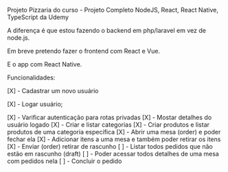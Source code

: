 Projeto Pizzaria do curso - Projeto Completo NodeJS, React, React Native, TypeScript da Udemy

A diferença é que estou fazendo o backend em php/laravel em vez de node.js.

Em breve pretendo fazer o frontend com React e Vue.

E o app com React Native.

Funcionalidades:

[X] - Cadastrar um novo usuário

[X] - Logar usuário;

[X] - Varificar autenticação para rotas privadas 
[X] - Mostar detalhes do usuário logado 
[X] - Criar e listar categorias 
[X] - Criar produtos e listar produtos de uma categoria específica 
[X] - Abrir uma mesa (order) e poder fechar ela 
[X] - Adicionar itens a uma mesa e também poder retirar os itens  
[X] - Enviar (order) retirar de rascunho 
[ ] - Listar todos pedidos que não estão em rascunho (draft)
[ ] - Poder acessar todos detalhes de uma mesa com pedidos nela
[ ] - Concluir o pedido
